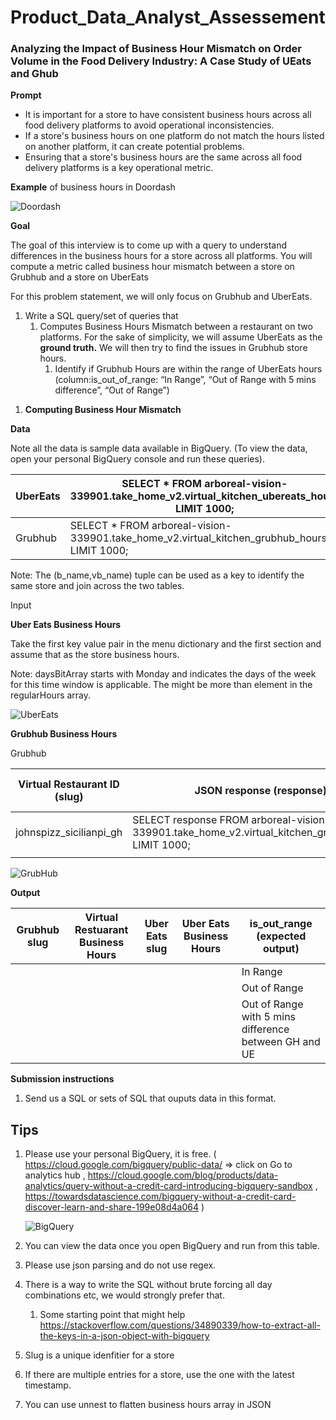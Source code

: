 # Product_Data_Analyst_Assessement
### Analyzing the Impact of Business Hour Mismatch on Order Volume in the Food Delivery Industry: A Case Study of UEats and Ghub

**Prompt**

- It is important for a store to have consistent business hours across all food delivery platforms to avoid operational inconsistencies.
- If a store's business hours on one platform do not match the hours listed on another platform, it can create potential problems.
- Ensuring that a store's business hours are the same across all food delivery platforms is a key operational metric.

**Example** of business hours in Doordash

![Doordash](https://github.com/sejalmankar1012/Product_Data_Analyst_Assessment/blob/master/images/doordash.png)

**Goal** 

The goal of this interview is to come up with a query to understand differences in the business hours for a store across all platforms. You will compute a metric called business hour mismatch between a store on Grubhub and a store on UberEats

For this problem statement, we will only focus on Grubhub and UberEats.

1. Write a SQL query/set of queries that 
    1. Computes Business Hours Mismatch between a restaurant on two platforms. For the sake of simplicity, we will assume UberEats as the **ground truth.** We will then try to find the issues in Grubhub store hours. 
        1. Identify if Grubhub Hours are within the range of UberEats hours (column:is_out_of_range: “In Range”, “Out of Range with 5 mins difference”, “Out of Range”) 

1) **Computing Business Hour Mismatch** 

**Data**

Note all the data is sample data available in BigQuery. (To view the data, open your personal BigQuery console and run these queries).

| UberEats | SELECT * FROM arboreal-vision-339901.take_home_v2.virtual_kitchen_ubereats_hours LIMIT 1000; |
| --- | --- |
| Grubhub | SELECT * FROM arboreal-vision-339901.take_home_v2.virtual_kitchen_grubhub_hours LIMIT 1000; |

Note: The (b_name,vb_name) tuple can be used as a key to identify the same store and join across the two tables.

Input 

**Uber Eats Business Hours** 

Take the first key value pair in the menu dictionary and the first section and assume that as the store business hours. 

Note: daysBitArray starts with Monday and indicates the days of the week for this time window is applicable. The might be more than element in the regularHours array. 

![UberEats](https://github.com/sejalmankar1012/case-study-UEats-Ghub-SQL/blob/master/images/ueats_mapping.png)

**Grubhub Business Hours** 

Grubhub

| Virtual Restaurant ID (slug)  | JSON response (response) | Link to Block |
| --- | --- | --- |
| johnspizz_sicilianpi_gh | SELECT response FROM arboreal-vision-339901.take_home_v2.virtual_kitchen_grubhub_hours LIMIT 1000; |  |
|  |  |  |

![GrubHub](https://github.com/sejalmankar1012/case-study-UEats-Ghub-SQL/blob/master/images/ghub_schema.png)

**Output** 

| Grubhub slug | Virtual Restuarant Business Hours | Uber Eats slug | Uber Eats Business Hours | is_out_range (expected output) |
| --- | --- | --- | --- | --- |
|  |  |  |  | In Range |
|  |  |  |  | Out of Range  |
|  |  |  |  | Out of Range with 5 mins difference between GH and UE |

**Submission instructions**

1. Send us a SQL or sets of SQL that ouputs data in this format. 

## Tips

1. Please use your personal BigQuery, it is free. ( https://cloud.google.com/bigquery/public-data/  ⇒ click on Go to analytics hub , 
https://cloud.google.com/blog/products/data-analytics/query-without-a-credit-card-introducing-bigquery-sandbox , https://towardsdatascience.com/bigquery-without-a-credit-card-discover-learn-and-share-199e08d4a064 ) 
    
    ![BigQuery](https://github.com/sejalmankar1012/case-study-UEats-Ghub-SQL/blob/master/images/bigquery.png)
    
2. You can view the data once you open BigQuery and run from this table. 
3. Please use json parsing and do not use regex. 
4. There is a way to write the SQL without brute forcing all day combinations etc, we would strongly prefer that. 
    1. Some starting point that might help https://stackoverflow.com/questions/34890339/how-to-extract-all-the-keys-in-a-json-object-with-bigquery 
5. Slug is a unique idenfitier for a store
6. If there are multiple entries for a store, use the one with the latest timestamp.  
7. You can use unnest to flatten business hours array in JSON
